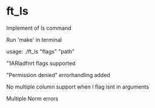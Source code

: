 # ft_ls
Implement of ls command

Run 'make' in terminal

usage: ./ft_ls "flags" "path"

"1ARladfnrt flags supported

"Permission denied" errorhandling added

No multiple column support when l flag isnt in arguments

Multiple Norm errors


